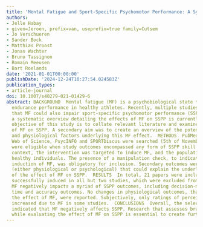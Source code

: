 ```yaml
---
title: 'Mental Fatigue and Sport-Specific Psychomotor Performance: A Systematic Review'
authors:
- Jelle Habay
- given=Jeroen, prefix=van, useprefix=true family=Cutsem
- Jo Verschueren
- Sander Bock
- Matthias Proost
- Jonas Wachter
- Bruno Tassignon
- Romain Meeusen
- Bart Roelands
date: '2021-01-01T00:00:00'
publishDate: '2024-12-24T10:27:54.024583Z'
publication_types:
- article-journal
doi: 10.1007/s40279-021-01429-6
abstract: BACKGROUND  Mental fatigue (MF) is a psychobiological state that impairs
  endurance performance in healthy athletes. Recently, multiple studies indicated
  that MF could also impair sport-specific psychomotor performance (SSPP). Nevertheless,
  a systematic overview detailing the effects of MF on SSPP is currently lacking.  OBJECTIVE  The
  objective of this study is to collate relevant literature and examine the effect
  of MF on SSPP. A secondary aim was to create an overview of the potential subjective
  and physiological factors underlying this MF effect.  METHODS  PubMed (MEDLINE),
  Web of Science, PsycINFO and SPORTDiscus were searched (5th of November 2020). Studies
  were eligible when study outcomes encompassed any form of SSPP skill in a sport-specific
  context, the intervention was targeted to induce MF, and the population included
  healthy individuals. The presence of a manipulation check, to indicate the successful
  induction of MF, was obligatory for inclusion. Secondary outcomes were all outcomes
  (either physiological or psychological) that could explain the underlying mechanisms
  of the effect of MF on SSPP.  RESULTS  In total, 21 papers were included. MF was
  successfully induced in all but two studies, which were excluded from further analysis.
  MF negatively impacts a myriad of SSPP outcomes, including decision-making, reaction
  time and accuracy outcomes. No changes in physiological outcomes, that could underlie
  the effect of MF, were reported. Subjectively, only ratings of perceived of exertion
  increased due to MF in some studies.  CONCLUSIONS  Overall, the selected papers
  indicated that MF negatively affects SSPP. Research that assesses brain function,
  while evaluating the effect of MF on SSPP is essential to create further insight.
---
```

